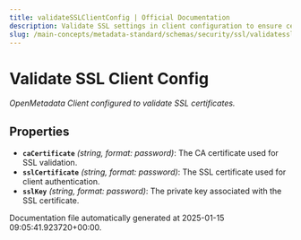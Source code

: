 ```yaml
---
title: validateSSLClientConfig | Official Documentation
description: Validate SSL settings in client configuration to ensure certificate trust, expiration checking, and hostname verification.
slug: /main-concepts/metadata-standard/schemas/security/ssl/validatesslclientconfig
---
```


# Validate SSL Client Config

*OpenMetadata Client configured to validate SSL certificates.*

## Properties

- **`caCertificate`** *(string, format: password)*: The CA certificate used for SSL validation.
- **`sslCertificate`** *(string, format: password)*: The SSL certificate used for client authentication.
- **`sslKey`** *(string, format: password)*: The private key associated with the SSL certificate.


Documentation file automatically generated at 2025-01-15 09:05:41.923720+00:00.
